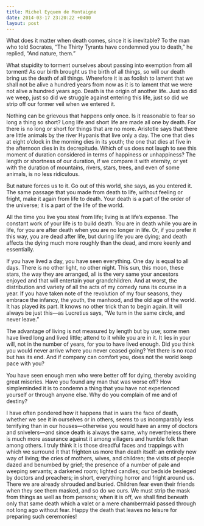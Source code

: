 ```yaml
---
title: Michel Eyquem de Montaigne
date: 2014-03-17 23:20:22 +0400
layout: post
---
```

What does it matter when death comes, since it is inevitable? To the man who told Socrates, “The Thirty Tyrants have condemned you to death,” he replied, “And nature, them.”

What stupidity to torment ourselves about passing into exemption from all torment! As our birth brought us the birth of all things, so will our death bring us the death of all things. Wherefore it is as foolish to lament that we shall not be alive a hundred years from now as it is to lament that we were not alive a hundred years ago. Death is the origin of another life. Just so did we weep, just so did we struggle against entering this life, just so did we strip off our former veil when we entered it.

Nothing can be grievous that happens only once. Is it reasonable to fear so long a thing so short? Long life and short life are made all one by death. For there is no long or short for things that are no more. Aristotle says that there are little animals by the river Hypanis that live only a day. The one that dies at eight o’clock in the morning dies in its youth; the one that dies at five in the afternoon dies in its decrepitude. Which of us does not laugh to see this moment of duration considered in terms of happiness or unhappiness? The length or shortness of our duration, if we compare it with eternity, or yet with the duration of mountains, rivers, stars, trees, and even of some animals, is no less ridiculous.

But nature forces us to it. Go out of this world, she says, as you entered it. The same passage that you made from death to life, without feeling or fright, make it again from life to death. Your death is a part of the order of the universe; it is a part of the life of the world.

All the time you live you steal from life; living is at life’s expense. The constant work of your life is to build death. You are in death while you are in life, for you are after death when you are no longer in life. Or, if you prefer it this way, you are dead after life, but during life you are dying; and death affects the dying much more roughly than the dead, and more keenly and essentially.

If you have lived a day, you have seen everything. One day is equal to all days. There is no other light, no other night. This sun, this moon, these stars, the way they are arranged, all is the very same your ancestors enjoyed and that will entertain your grandchildren. And at worst, the distribution and variety of all the acts of my comedy runs its course in a year. If you have taken note of the revolution of my four seasons, they embrace the infancy, the youth, the manhood, and the old age of the world. It has played its part. It knows no other trick than to begin again. It will always be just this—as Lucretius says, “We turn in the same circle, and never leave.”

The advantage of living is not measured by length but by use; some men have lived long and lived little; attend to it while you are in it. It lies in your will, not in the number of years, for you to have lived enough. Did you think you would never arrive where you never ceased going? Yet there is no road but has its end. And if company can comfort you, does not the world keep pace with you?

You have seen enough men who were better off for dying, thereby avoiding great miseries. Have you found any man that was worse off? How simpleminded it is to condemn a thing that you have not experienced yourself or through anyone else. Why do you complain of me and of destiny?

I have often pondered how it happens that in wars the face of death, whether we see it in ourselves or in others, seems to us incomparably less terrifying than in our houses—otherwise you would have an army of doctors and snivelers—and since death is always the same, why nevertheless there is much more assurance against it among villagers and humble folk than among others. I truly think it is those dreadful faces and trappings with which we surround it that frighten us more than death itself: an entirely new way of living; the cries of mothers, wives, and children; the visits of people dazed and benumbed by grief; the presence of a number of pale and weeping servants; a darkened room; lighted candles; our bedside besieged by doctors and preachers; in short, everything horror and fright around us. There we are already shrouded and buried. Children fear even their friends when they see them masked, and so do we ours. We must strip the mask from things as well as from persons; when it is off, we shall find beneath only that same death which a valet or a mere chambermaid passed through not long ago without fear. Happy the death that leaves no leisure for preparing such ceremonies!